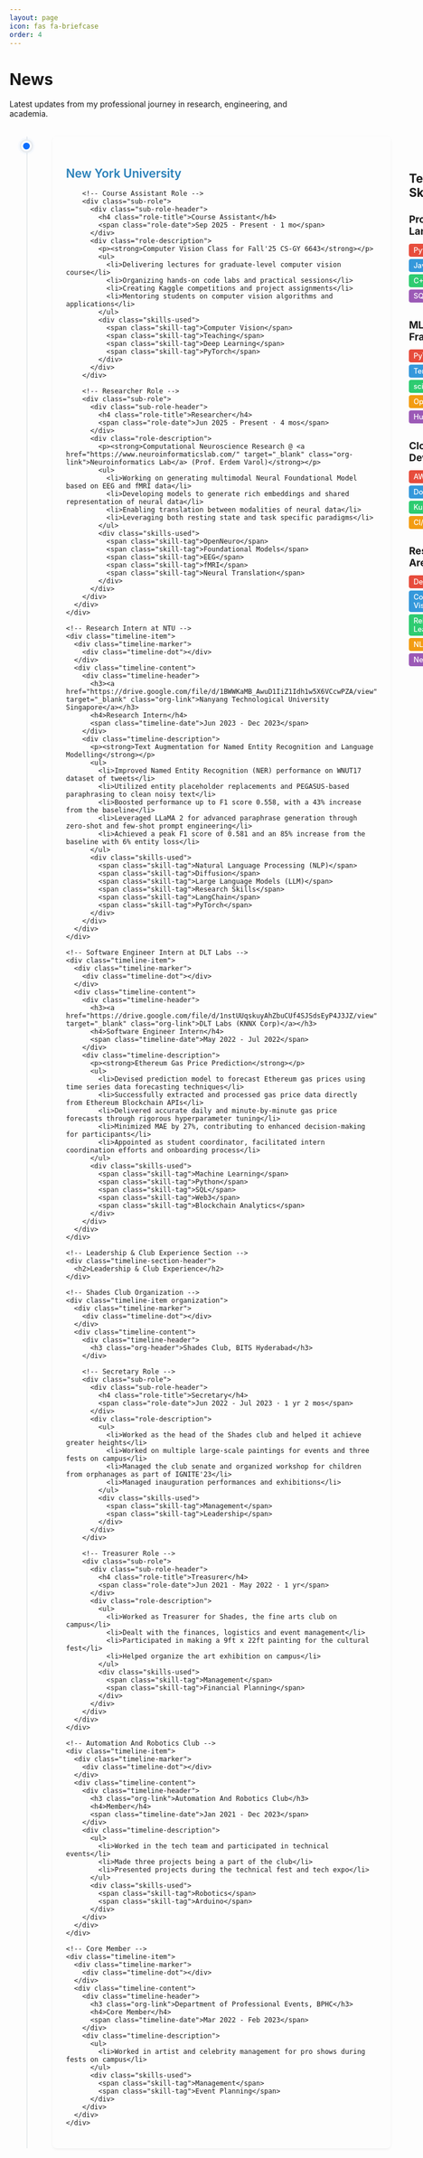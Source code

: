 ```yaml
---
layout: page
icon: fas fa-briefcase
order: 4
---
```


<div class="experience-container">
  <h1>News</h1>
  <p class="lead text-muted">Latest updates from my professional journey in research, engineering, and academia.</p>

  <div class="timeline">
    <!-- NYU Organization -->
    <div class="timeline-item organization">
      <div class="timeline-marker">
        <div class="timeline-dot current"></div>
      </div>
      <div class="timeline-content">
        <div class="timeline-header">
          <h3 class="org-header">New York University</h3>
        </div>

        <!-- Course Assistant Role -->
        <div class="sub-role">
          <div class="sub-role-header">
            <h4 class="role-title">Course Assistant</h4>
            <span class="role-date">Sep 2025 - Present · 1 mo</span>
          </div>
          <div class="role-description">
            <p><strong>Computer Vision Class for Fall'25 CS-GY 6643</strong></p>
            <ul>
              <li>Delivering lectures for graduate-level computer vision course</li>
              <li>Organizing hands-on code labs and practical sessions</li>
              <li>Creating Kaggle competitions and project assignments</li>
              <li>Mentoring students on computer vision algorithms and applications</li>
            </ul>
            <div class="skills-used">
              <span class="skill-tag">Computer Vision</span>
              <span class="skill-tag">Teaching</span>
              <span class="skill-tag">Deep Learning</span>
              <span class="skill-tag">PyTorch</span>
            </div>
          </div>
        </div>

        <!-- Researcher Role -->
        <div class="sub-role">
          <div class="sub-role-header">
            <h4 class="role-title">Researcher</h4>
            <span class="role-date">Jun 2025 - Present · 4 mos</span>
          </div>
          <div class="role-description">
            <p><strong>Computational Neuroscience Research @ <a href="https://www.neuroinformaticslab.com/" target="_blank" class="org-link">Neuroinformatics Lab</a> (Prof. Erdem Varol)</strong></p>
            <ul>
              <li>Working on generating multimodal Neural Foundational Model based on EEG and fMRI data</li>
              <li>Developing models to generate rich embeddings and shared representation of neural data</li>
              <li>Enabling translation between modalities of neural data</li>
              <li>Leveraging both resting state and task specific paradigms</li>
            </ul>
            <div class="skills-used">
              <span class="skill-tag">OpenNeuro</span>
              <span class="skill-tag">Foundational Models</span>
              <span class="skill-tag">EEG</span>
              <span class="skill-tag">fMRI</span>
              <span class="skill-tag">Neural Translation</span>
            </div>
          </div>
        </div>
      </div>
    </div>

    <!-- Research Intern at NTU -->
    <div class="timeline-item">
      <div class="timeline-marker">
        <div class="timeline-dot"></div>
      </div>
      <div class="timeline-content">
        <div class="timeline-header">
          <h3><a href="https://drive.google.com/file/d/1BWWKaMB_AwuD1IiZ1Idh1w5X6VCcwPZA/view" target="_blank" class="org-link">Nanyang Technological University Singapore</a></h3>
          <h4>Research Intern</h4>
          <span class="timeline-date">Jun 2023 - Dec 2023</span>
        </div>
        <div class="timeline-description">
          <p><strong>Text Augmentation for Named Entity Recognition and Language Modelling</strong></p>
          <ul>
            <li>Improved Named Entity Recognition (NER) performance on WNUT17 dataset of tweets</li>
            <li>Utilized entity placeholder replacements and PEGASUS-based paraphrasing to clean noisy text</li>
            <li>Boosted performance up to F1 score 0.558, with a 43% increase from the baseline</li>
            <li>Leveraged LLaMA 2 for advanced paraphrase generation through zero-shot and few-shot prompt engineering</li>
            <li>Achieved a peak F1 score of 0.581 and an 85% increase from the baseline with 6% entity loss</li>
          </ul>
          <div class="skills-used">
            <span class="skill-tag">Natural Language Processing (NLP)</span>
            <span class="skill-tag">Diffusion</span>
            <span class="skill-tag">Large Language Models (LLM)</span>
            <span class="skill-tag">Research Skills</span>
            <span class="skill-tag">LangChain</span>
            <span class="skill-tag">PyTorch</span>
          </div>
        </div>
      </div>
    </div>

    <!-- Software Engineer Intern at DLT Labs -->
    <div class="timeline-item">
      <div class="timeline-marker">
        <div class="timeline-dot"></div>
      </div>
      <div class="timeline-content">
        <div class="timeline-header">
          <h3><a href="https://drive.google.com/file/d/1nstUUqskuyAhZbuCUf4SJSdsEyP4J3JZ/view" target="_blank" class="org-link">DLT Labs (KNNX Corp)</a></h3>
          <h4>Software Engineer Intern</h4>
          <span class="timeline-date">May 2022 - Jul 2022</span>
        </div>
        <div class="timeline-description">
          <p><strong>Ethereum Gas Price Prediction</strong></p>
          <ul>
            <li>Devised prediction model to forecast Ethereum gas prices using time series data forecasting techniques</li>
            <li>Successfully extracted and processed gas price data directly from Ethereum Blockchain APIs</li>
            <li>Delivered accurate daily and minute-by-minute gas price forecasts through rigorous hyperparameter tuning</li>
            <li>Minimized MAE by 27%, contributing to enhanced decision-making for participants</li>
            <li>Appointed as student coordinator, facilitated intern coordination efforts and onboarding process</li>
          </ul>
          <div class="skills-used">
            <span class="skill-tag">Machine Learning</span>
            <span class="skill-tag">Python</span>
            <span class="skill-tag">SQL</span>
            <span class="skill-tag">Web3</span>
            <span class="skill-tag">Blockchain Analytics</span>
          </div>
        </div>
      </div>
    </div>

    <!-- Leadership & Club Experience Section -->
    <div class="timeline-section-header">
      <h2>Leadership & Club Experience</h2>
    </div>

    <!-- Shades Club Organization -->
    <div class="timeline-item organization">
      <div class="timeline-marker">
        <div class="timeline-dot"></div>
      </div>
      <div class="timeline-content">
        <div class="timeline-header">
          <h3 class="org-header">Shades Club, BITS Hyderabad</h3>
        </div>

        <!-- Secretary Role -->
        <div class="sub-role">
          <div class="sub-role-header">
            <h4 class="role-title">Secretary</h4>
            <span class="role-date">Jun 2022 - Jul 2023 · 1 yr 2 mos</span>
          </div>
          <div class="role-description">
            <ul>
              <li>Worked as the head of the Shades club and helped it achieve greater heights</li>
              <li>Worked on multiple large-scale paintings for events and three fests on campus</li>
              <li>Managed the club senate and organized workshop for children from orphanages as part of IGNITE'23</li>
              <li>Managed inauguration performances and exhibitions</li>
            </ul>
            <div class="skills-used">
              <span class="skill-tag">Management</span>
              <span class="skill-tag">Leadership</span>
            </div>
          </div>
        </div>

        <!-- Treasurer Role -->
        <div class="sub-role">
          <div class="sub-role-header">
            <h4 class="role-title">Treasurer</h4>
            <span class="role-date">Jun 2021 - May 2022 · 1 yr</span>
          </div>
          <div class="role-description">
            <ul>
              <li>Worked as Treasurer for Shades, the fine arts club on campus</li>
              <li>Dealt with the finances, logistics and event management</li>
              <li>Participated in making a 9ft x 22ft painting for the cultural fest</li>
              <li>Helped organize the art exhibition on campus</li>
            </ul>
            <div class="skills-used">
              <span class="skill-tag">Management</span>
              <span class="skill-tag">Financial Planning</span>
            </div>
          </div>
        </div>
      </div>
    </div>

    <!-- Automation And Robotics Club -->
    <div class="timeline-item">
      <div class="timeline-marker">
        <div class="timeline-dot"></div>
      </div>
      <div class="timeline-content">
        <div class="timeline-header">
          <h3 class="org-link">Automation And Robotics Club</h3>
          <h4>Member</h4>
          <span class="timeline-date">Jan 2021 - Dec 2023</span>
        </div>
        <div class="timeline-description">
          <ul>
            <li>Worked in the tech team and participated in technical events</li>
            <li>Made three projects being a part of the club</li>
            <li>Presented projects during the technical fest and tech expo</li>
          </ul>
          <div class="skills-used">
            <span class="skill-tag">Robotics</span>
            <span class="skill-tag">Arduino</span>
          </div>
        </div>
      </div>
    </div>

    <!-- Core Member -->
    <div class="timeline-item">
      <div class="timeline-marker">
        <div class="timeline-dot"></div>
      </div>
      <div class="timeline-content">
        <div class="timeline-header">
          <h3 class="org-link">Department of Professional Events, BPHC</h3>
          <h4>Core Member</h4>
          <span class="timeline-date">Mar 2022 - Feb 2023</span>
        </div>
        <div class="timeline-description">
          <ul>
            <li>Worked in artist and celebrity management for pro shows during fests on campus</li>
          </ul>
          <div class="skills-used">
            <span class="skill-tag">Management</span>
            <span class="skill-tag">Event Planning</span>
          </div>
        </div>
      </div>
    </div>
  </div>

  <!-- Skills Summary -->
  <div class="skills-summary mt-5">
    <h2>Technical Skills</h2>
    <div class="row">
      <div class="col-md-6">
        <h4>Programming Languages</h4>
        <div class="skill-list">
          <span class="skill-tag primary">Python</span>
          <span class="skill-tag primary">JavaScript</span>
          <span class="skill-tag">C++</span>
          <span class="skill-tag">Java</span>
          <span class="skill-tag">SQL</span>
          <span class="skill-tag">R</span>
        </div>
      </div>
      <div class="col-md-6">
        <h4>ML/AI Frameworks</h4>
        <div class="skill-list">
          <span class="skill-tag primary">PyTorch</span>
          <span class="skill-tag primary">TensorFlow</span>
          <span class="skill-tag">scikit-learn</span>
          <span class="skill-tag">OpenCV</span>
          <span class="skill-tag">Hugging Face</span>
        </div>
      </div>
      <div class="col-md-6">
        <h4>Cloud & DevOps</h4>
        <div class="skill-list">
          <span class="skill-tag primary">AWS</span>
          <span class="skill-tag">Docker</span>
          <span class="skill-tag">Kubernetes</span>
          <span class="skill-tag">CI/CD</span>
          <span class="skill-tag">Git</span>
        </div>
      </div>
      <div class="col-md-6">
        <h4>Research Areas</h4>
        <div class="skill-list">
          <span class="skill-tag primary">Deep Learning</span>
          <span class="skill-tag primary">Computer Vision</span>
          <span class="skill-tag primary">Reinforcement Learning</span>
          <span class="skill-tag">NLP</span>
          <span class="skill-tag">Neuroscience</span>
        </div>
      </div>
    </div>
  </div>
</div>

<style>
.experience-container {
  max-width: 100%;
}

.timeline {
  position: relative;
  margin: 2rem 0;
}

.timeline::before {
  content: '';
  position: absolute;
  left: 30px;
  top: 0;
  height: 100%;
  width: 2px;
  background: var(--timeline-color, #e9ecef);
}

.timeline-section-header {
  margin: 3rem 0 1rem 0;
  padding-left: 4rem;
}

.timeline-section-header h2 {
  font-size: 1.5rem;
  color: var(--heading-color);
  border-bottom: 2px solid var(--border-color);
  padding-bottom: 0.5rem;
}

.timeline-item {
  position: relative;
  margin-bottom: 2rem;
  display: flex;
  align-items: flex-start;
}

.timeline-marker {
  flex-shrink: 0;
  width: 60px;
  display: flex;
  justify-content: center;
  padding-top: 0.5rem;
}

.timeline-dot {
  width: 12px;
  height: 12px;
  border-radius: 50%;
  background: var(--timeline-node-bg, #6c757d);
  border: 3px solid var(--card-bg, white);
  box-shadow: 0 0 0 3px var(--timeline-color, #e9ecef);
  position: relative;
  z-index: 2;
}

.timeline-dot.current {
  background: var(--link-color, #0d6efd);
  animation: pulse 2s infinite;
}

@keyframes pulse {
  0% {
    box-shadow: 0 0 0 3px var(--timeline-color, #e9ecef), 0 0 0 6px transparent;
  }
  50% {
    box-shadow: 0 0 0 3px var(--timeline-color, #e9ecef), 0 0 0 6px rgba(13, 110, 253, 0.3);
  }
  100% {
    box-shadow: 0 0 0 3px var(--timeline-color, #e9ecef), 0 0 0 6px transparent;
  }
}

.timeline-content {
  flex: 1;
  background: var(--card-bg);
  border: 1px solid var(--border-color);
  border-radius: 0.5rem;
  padding: 1.5rem;
  margin-left: 1rem;
  box-shadow: 0 2px 4px rgba(0, 0, 0, 0.05);
}

.timeline-header {
  margin-bottom: 1rem;
}

.timeline-header h3 {
  font-size: 1.3rem;
  font-weight: 600;
  color: var(--heading-color);
  margin-bottom: 0.25rem;
}

.timeline-header h4 {
  font-size: 1.1rem;
  color: var(--link-color);
  margin-bottom: 0.5rem;
  font-weight: 500;
}

.timeline-date {
  color: var(--text-muted-color);
  font-size: 0.85rem;
  font-weight: 500;
}

.timeline-description ul {
  margin-bottom: 1rem;
  padding-left: 1.2rem;
}

.timeline-description li {
  margin-bottom: 0.5rem;
  line-height: 1.5;
}

.skills-used {
  margin-top: 1rem;
}

.skill-tag {
  display: inline-block;
  background: var(--tag-bg, #e9ecef);
  color: var(--text-color);
  padding: 0.25rem 0.5rem;
  border-radius: 0.25rem;
  font-size: 0.8rem;
  margin-right: 0.5rem;
  margin-bottom: 0.25rem;
  font-weight: 500;
}

.skill-tag.primary {
  background: var(--link-color, #0d6efd);
  color: white;
}

.skills-summary {
  background: var(--card-bg);
  border: 1px solid var(--border-color);
  border-radius: 0.5rem;
  padding: 2rem;
}

.skills-summary h2 {
  margin-bottom: 1.5rem;
  color: var(--heading-color);
}

.skills-summary h4 {
  font-size: 1.1rem;
  margin-bottom: 0.75rem;
  color: var(--heading-color);
}

.skill-list {
  margin-bottom: 1.5rem;
}

/* Organization structure styles */
.timeline-item.organization {
  margin-bottom: 3rem;
}

.org-header {
  font-size: 1.4rem;
  font-weight: 700;
  color: var(--heading-color);
  margin-bottom: 0.5rem;
}

.org-duration {
  font-size: 1rem;
  font-weight: 600;
}

.sub-role {
  margin-top: 0.75rem;
  padding-left: 1rem;
  border-left: 3px solid var(--border-color);
}

.sub-role-header {
  display: flex;
  justify-content: space-between;
  align-items: baseline;
  margin-bottom: 0.75rem;
}

.role-title {
  font-size: 1.2rem;
  font-weight: 600;
  margin-bottom: 0;
}

.role-date {
  color: var(--text-muted-color);
  font-size: 0.8rem;
  font-weight: 500;
}

.role-description {
  margin-left: 0;
}

/* Title colors */
.timeline-header h3 {
  color: #2980b9; /* Company names - blue color */
}

.timeline-header h4 {
  color: #3498db; /* Role titles - lighter blue */
}

.role-title {
  color: #3498db; /* Sub-role titles in organization structure */
}

.org-header {
  color: #2980b9 !important; /* Organization headers in multi-role structure */
}

.org-link {
  color: #2980b9 !important;
  text-decoration: none;
}

.org-link:hover {
  text-decoration: underline;
  color: #1f5f8b !important;
}

/* Colored skill tags - using nth-child for variety */
.skill-tag {
  font-weight: 500;
}

.skill-tag:nth-child(1) { background: #e74c3c; color: white; }
.skill-tag:nth-child(2) { background: #3498db; color: white; }
.skill-tag:nth-child(3) { background: #2ecc71; color: white; }
.skill-tag:nth-child(4) { background: #f39c12; color: white; }
.skill-tag:nth-child(5) { background: #9b59b6; color: white; }
.skill-tag:nth-child(6) { background: #1abc9c; color: white; }
.skill-tag:nth-child(7) { background: #34495e; color: white; }
.skill-tag:nth-child(8) { background: #e67e22; color: white; }
.skill-tag:nth-child(9) { background: #8e44ad; color: white; }
.skill-tag:nth-child(10) { background: #16a085; color: white; }
.skill-tag:nth-child(11) { background: #27ae60; color: white; }
.skill-tag:nth-child(12) { background: #2980b9; color: white; }

@media (max-width: 768px) {
  .timeline::before {
    left: 15px;
  }

  .timeline-marker {
    width: 30px;
  }

  .timeline-content {
    margin-left: 0.5rem;
    padding: 1rem;
  }

  .timeline-section-header {
    padding-left: 2rem;
  }

  .skills-summary {
    padding: 1rem;
  }

  .sub-role-header {
    flex-direction: column;
    align-items: flex-start;
  }

  .role-date {
    margin-top: 0.25rem;
  }
}
</style>